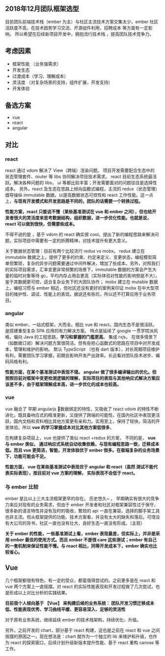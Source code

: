 

## 2018年12月团队框架选型

目前团队前端技术栈（ember 为主）与社区主流技术方案交集太少，ember 社区活跃度不高，在技术趋势学习交流、开源组件利用、招聘成本 等方面有一定影响。
所以希望在后续新项目开发中，拥抱流行技术栈 ，提高团队技术竞争力。

## 考虑因素

* 框架性能 （业务强需求）
* 开发生态
* 过渡成本（学习、理解成本）
* 灵活度 （对复杂场景的支持，组件扩展，开发支持）
* 开发体验

## 备选方案

- vue
- react
- angular


## 对比


### react

react 通过 vdom 解决了 View（跨端）渲染问题。 项目开发需要配合生态中的 状态管理套件、router 等 libs 协同解决项目技术需求。
react 目前生态系统最活跃。解决各种问题的 libs， ui 等都比较丰富；开发需要面对的问题往往是选择性成本。
另外，react 及生态在思路上倾向函数式编程，主流的 redux（状态管理）倡导操纵 immutable 数据，以提高数据状态可控性和 react 工作性能。这一点上，**与现有开发模式和开发思路是不同的，团队的话需要一个转换过程。**

**性能方案，react 只能说不慢（某些基准测试在 vue 和 ember 之间），但也给开发者很大的灵活度来思考数据结构，组织数据，进一步优化性能。也就是说，react 可以做到很快，但需要些成本。**

不得不说的是 ，基于 vdom 的 react 确实很 cool。提出了新的编程思路来解决问题，实际项目中需要有一定的折腾精神，对技术提升有更大意义。

关于数据状态管理：目前有两个比较流行 redux vs mobx。 redux 建立在 immutable 数据之上，提供了更多的约束、约定来定义、变更状态，编程模型简单但繁琐，复杂的异步问题需要通过中间件解决，增加了些成本。另外，对照我们的实际项目需求，汇率变更非常频繁的场景下，immutable 数据的方案会产生大量的临时对象等待 gc，平均内存占用会更高（实际体验对性能的影响倒是不大）。鉴于其数据更可控，适合复杂业务下的大团队协作；
mobx 建立在 mutable 数据上，编程习惯与 ember 相近，但社区还没有更好的案例来印证 mobx 在中大型项目的维护性、调试、性能上的表现。据说还有些坑，所以还不打算应用于业务项目。

### angular

类似 ember，一站式框架，大而全。相比 vue 和 react，国内生态不是很活跃。是搭建重型复杂 SPA 应用的有力解决方案。
特点是延续了 google 一贯学院派风格，偏向 Java 的工程思路，**学习和掌握的门槛更高**。
集成 rxjs， 在很多情景下（如数据订阅）解决问题方案很简洁。但有些担心函数式的思路在项目中对开发成本，管理和维护的影响。
默认 TypeScript （也有 dart 版本），对长周期项目维护有利，需要团队学习掌握，前期会影响开发产出效率。长远看对团队技术进步、编码风格有利。

**性能方面，在某个基准测试中表现不错。 angular 做了很多编译输出的优化。但按照目前对框架中变更检测逻辑的理解，实际项目的表现与其他响应式解决方案应该差不多，由于框架理解成本高，进一步优化的成本也较高。**


### vue

vue 融合了 早期 angularjs 数据绑定的特性，又吸收了 react vdom 的特性不断进化，既具备响应式的精准更新，又提供了跨端的可能性。在国内社区中表现更活跃，国内文档和资料相比其他方案更有亲和力。实用至上，保持了轻快，简洁的开发体验。所以 **vue 的学习掌握成本对比其他方案低很多**。

在构建复杂项目上，vue 也提供了类似 react +redux 的方案， 不同的是，  **vue 与 ember 类似， 通过响应式系统自动收集依赖，与现有编程思路一致，迁移成本低。而且 vue 更简洁，智能，开发体验优于 ember 很多。在极端复杂的业务场景下，功能可能会不足。**

**性能方面， vue 在某些基准测试中表现优于 angular 和 react（虽然 测试不能代表实际表现），按目前对 vue 方案的理解， 实际表现不会低于 react。**

### 与 ember 比较

ember 是比以上三大主流框架更早的存在。 历史悠久~ 。 早期确实有很大的竞争力来应对现有的业务需求，但由于 ember 开发者和社区对框架兼容性过于保守，很多新的语言特性并没有及时的吸收，繁琐的 api 一直在兼容。选择的脚手架工具也非主流。但从框架提供的功能、技术方案看，并没有太大的缺失和落后。可惜没有大公司的背书，社区一直也没有壮大，良好生态一直没有形成。（主观）

**关于 ember 的性能，一些基准测试上看，ember 表现最差，但实际上，并非是采用 ember 最佳的使用方式。而且 ember 不是很 care 这些测试；ember 有自己的一套机制来保证性能不慢。与 react 相比，同等开发成本下，ember 确实也比较省心。**

## Vue

几个框架都很有特色，有一定的受众，都蛮值得尝试的。之前更多是在 react 和 vue 两个方案上一直摇摆。对 react 的实际性能表现和开发过程做了几次尝试，也是形成以上对比分析的实践结果。

**目前我个人倾向基于 【Vue】 来构建后续的业务系统： 团队开发习惯迁移成本低、性能表现优秀、学习曲线平缓、更容易深入、足够的灵活性**

对于原有业务系统，继续延续 ember 的技术栈架构，持续优化、升级。

另外，之前开发的 chart，部分基于 react 构建，这也是之前在 react 和 vue 之间摇摆的原因之一。现在想法是：chart 就作为一个独立的 lib 来维护和升级，也作为 react 的探索窗口，后续计划升级新版本提升性能、基于 react 重构 canvas 等工作。






